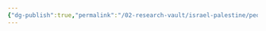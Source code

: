 ```yaml
---
{"dg-publish":true,"permalink":"/02-research-vault/israel-palestine/people/wasfi-tal/","created":"2025-08-22T20:59:18.657-04:00","updated":"2025-08-22T21:00:28.231-04:00"}
---
```


